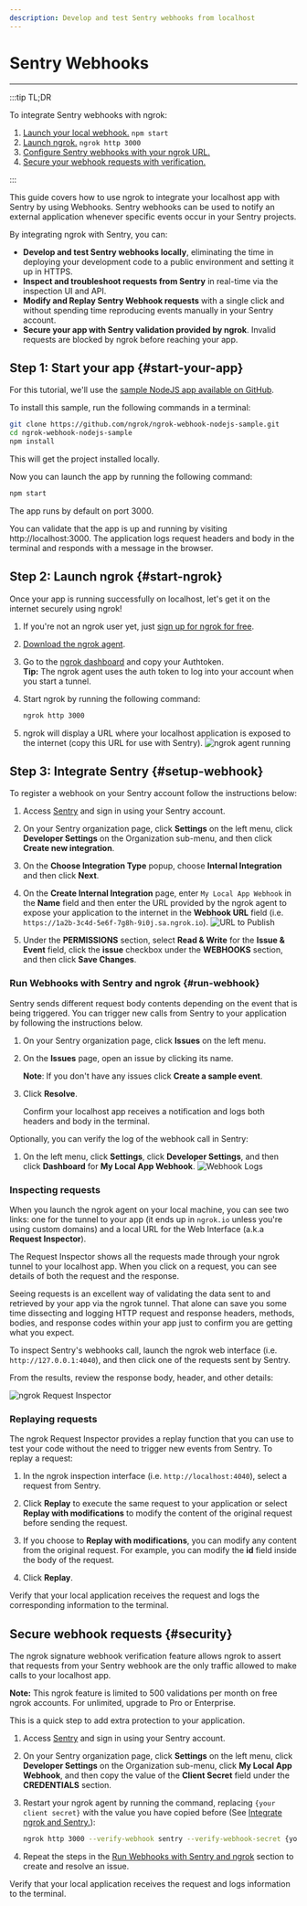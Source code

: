 ```yaml
---
description: Develop and test Sentry webhooks from localhost
---
```


# Sentry Webhooks
------------

:::tip TL;DR

To integrate Sentry webhooks with ngrok:
1. [Launch your local webhook.](#start-your-app) `npm start`
1. [Launch ngrok.](#start-ngrok) `ngrok http 3000`
1. [Configure Sentry webhooks with your ngrok URL.](#setup-webhook)
1. [Secure your webhook requests with verification.](#security)

:::


This guide covers how to use ngrok to integrate your localhost app with Sentry by using Webhooks.
Sentry webhooks can be used to notify an external application whenever specific events occur in your Sentry projects. 

By integrating ngrok with Sentry, you can:

- **Develop and test Sentry webhooks locally**, eliminating the time in deploying your development code to a public environment and setting it up in HTTPS.
- **Inspect and troubleshoot requests from Sentry** in real-time via the inspection UI and API.
- **Modify and Replay Sentry Webhook requests** with a single click and without spending time reproducing events manually in your Sentry account.
- **Secure your app with Sentry validation provided by ngrok**. Invalid requests are blocked by ngrok before reaching your app.


## **Step 1**: Start your app {#start-your-app}

For this tutorial, we'll use the [sample NodeJS app available on GitHub](https://github.com/ngrok/ngrok-webhook-nodejs-sample). 

To install this sample, run the following commands in a terminal:

```bash
git clone https://github.com/ngrok/ngrok-webhook-nodejs-sample.git
cd ngrok-webhook-nodejs-sample
npm install
```

This will get the project installed locally.

Now you can launch the app by running the following command: 

```bash
npm start
```

The app runs by default on port 3000. 

You can validate that the app is up and running by visiting http://localhost:3000. The application logs request headers and body in the terminal and responds with a message in the browser.


## **Step 2**: Launch ngrok {#start-ngrok}

Once your app is running successfully on localhost, let's get it on the internet securely using ngrok! 

1. If you're not an ngrok user yet, just [sign up for ngrok for free](https://ngrok.com/signup).

1. [Download the ngrok agent](https://ngrok.com/download).

1. Go to the [ngrok dashboard](https://dashboard.ngrok.com) and copy your Authtoken. <br />
    **Tip:** The ngrok agent uses the auth token to log into your account when you start a tunnel.
    
1. Start ngrok by running the following command:
    ```bash
    ngrok http 3000
    ```

1. ngrok will display a URL where your localhost application is exposed to the internet (copy this URL for use with Sentry).
    ![ngrok agent running](/img/integrations/launch_ngrok_tunnel.png)


## **Step 3**: Integrate Sentry {#setup-webhook}

To register a webhook on your Sentry account follow the instructions below:

1. Access [Sentry](https://sentry.io/) and sign in using your Sentry account.

1. On your Sentry organization page, click **Settings** on the left menu, click **Developer Settings** on the Organization sub-menu, and then click **Create new integration**.

1. On the **Choose Integration Type** popup, choose **Internal Integration** and then click **Next**.

1. On the **Create Internal Integration** page, enter `My Local App Webhook` in the **Name** field and then enter the URL provided by the ngrok agent to expose your application to the internet in the **Webhook URL** field (i.e. `https://1a2b-3c4d-5e6f-7g8h-9i0j.sa.ngrok.io`).
    ![URL to Publish](img/ngrok_url_configuration_sentry.png)

1. Under the **PERMISSIONS** section, select **Read & Write** for the **Issue & Event** field, click the **issue** checkbox under the **WEBHOOKS** section, and then click **Save Changes**.


### Run Webhooks with Sentry and ngrok {#run-webhook}

Sentry sends different request body contents depending on the event that is being triggered.
You can trigger new calls from Sentry to your application by following the instructions below.

1. On your Sentry organization page, click **Issues** on the left menu.

1. On the **Issues** page, open an issue by clicking its name.

    **Note**: If you don't have any issues click **Create a sample event**.

1. Click **Resolve**.

    Confirm your localhost app receives a notification and logs both headers and body in the terminal.


Optionally, you can verify the log of the webhook call in Sentry:

1. On the left menu, click **Settings**, click **Developer Settings**, and then click **Dashboard** for **My Local App Webhook**.
    ![Webhook Logs](img/ngrok_logs_sentry.png)


### Inspecting requests

When you launch the ngrok agent on your local machine, you can see two links: one for the tunnel to your app (it ends up in `ngrok.io` unless you're using custom domains) and a local URL for the Web Interface (a.k.a **Request Inspector**).

The Request Inspector shows all the requests made through your ngrok tunnel to your localhost app. When you click on a request, you can see details of both the request and the response.

Seeing requests is an excellent way of validating the data sent to and retrieved by your app via the ngrok tunnel. That alone can save you some time dissecting and logging HTTP request and response headers, methods, bodies, and response codes within your app just to confirm you are getting what you expect.

To inspect Sentry's webhooks call, launch the ngrok web interface (i.e. `http://127.0.0.1:4040`), and then click one of the requests sent by Sentry.

From the results, review the response body, header, and other details:

![ngrok Request Inspector](img/ngrok_introspection_sentry_webhooks.png)


### Replaying requests

The ngrok Request Inspector provides a replay function that you can use to test your code without the need to trigger new events from Sentry. To replay a request:

1. In the ngrok inspection interface (i.e. `http://localhost:4040`), select a request from Sentry.

1. Click **Replay** to execute the same request to your application or select **Replay with modifications** to modify the content of the original request before sending the request.

1. If you choose to **Replay with modifications**, you can modify any content from the original request. For example, you can modify the **id** field inside the body of the request.

1. Click **Replay**.

Verify that your local application receives the request and logs the corresponding information to the terminal.


## Secure webhook requests {#security}

The ngrok signature webhook verification feature allows ngrok to assert that requests from your Sentry webhook are the only traffic allowed to make calls to your localhost app.

**Note:** This ngrok feature is limited to 500 validations per month on free ngrok accounts. For unlimited, upgrade to Pro or Enterprise.

This is a quick step to add extra protection to your application.

1. Access [Sentry](https://sentry.io/) and sign in using your Sentry account.

1. On your Sentry organization page, click **Settings** on the left menu, click **Developer Settings** on the Organization sub-menu, click **My Local App Webhook**, and then copy the value of the **Client Secret** field under the **CREDENTIALS** section.

1. Restart your ngrok agent by running the command, replacing `{your client secret}` with the value you have copied before (See [Integrate ngrok and Sentry.](#setup-webhook)):
    ```bash
    ngrok http 3000 --verify-webhook sentry --verify-webhook-secret {your client secret}
    ```

1. Repeat the steps in the [Run Webhooks with Sentry and ngrok](#run-webhook) section to create and resolve an issue.

Verify that your local application receives the request and logs information to the terminal.
